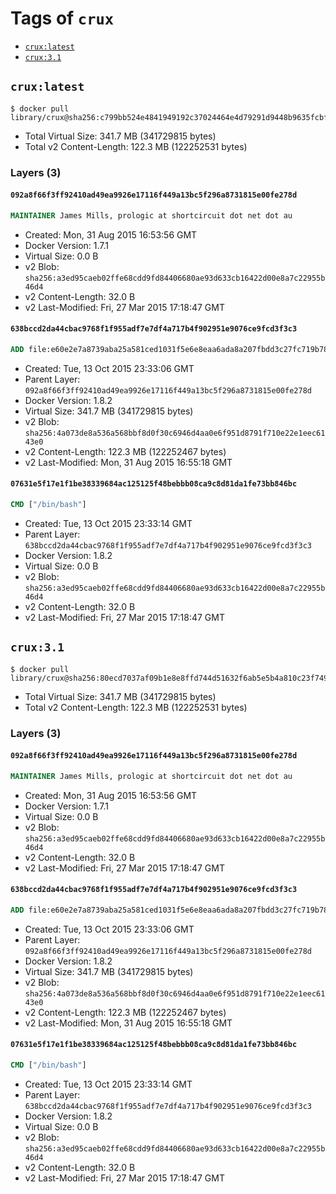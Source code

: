 <!-- THIS FILE IS GENERATED VIA '.template-helpers/generate-tag-details.pl' -->

# Tags of `crux`

-	[`crux:latest`](#cruxlatest)
-	[`crux:3.1`](#crux31)

## `crux:latest`

```console
$ docker pull library/crux@sha256:c799bb524e4841949192c37024464e4d79291d9448b9635fcbf8b43b15de2aa8
```

-	Total Virtual Size: 341.7 MB (341729815 bytes)
-	Total v2 Content-Length: 122.3 MB (122252531 bytes)

### Layers (3)

#### `092a8f66f3ff92410ad49ea9926e17116f449a13bc5f296a8731815e00fe278d`

```dockerfile
MAINTAINER James Mills, prologic at shortcircuit dot net dot au
```

-	Created: Mon, 31 Aug 2015 16:53:56 GMT
-	Docker Version: 1.7.1
-	Virtual Size: 0.0 B
-	v2 Blob: `sha256:a3ed95caeb02ffe68cdd9fd84406680ae93d633cb16422d00e8a7c22955b46d4`
-	v2 Content-Length: 32.0 B
-	v2 Last-Modified: Fri, 27 Mar 2015 17:18:47 GMT

#### `638bccd2da44cbac9768f1f955adf7e7df4a717b4f902951e9076ce9fcd3f3c3`

```dockerfile
ADD file:e60e2e7a8739aba25a581ced1031f5e6e8eaa6ada8a207fbdd3c27fc719b7840 in /
```

-	Created: Tue, 13 Oct 2015 23:33:06 GMT
-	Parent Layer: `092a8f66f3ff92410ad49ea9926e17116f449a13bc5f296a8731815e00fe278d`
-	Docker Version: 1.8.2
-	Virtual Size: 341.7 MB (341729815 bytes)
-	v2 Blob: `sha256:4a073de8a536a568bbf8d0f30c6946d4aa0e6f951d8791f710e22e1eec6143e0`
-	v2 Content-Length: 122.3 MB (122252467 bytes)
-	v2 Last-Modified: Mon, 31 Aug 2015 16:55:18 GMT

#### `07631e5f17e1f1be38339684ac125125f48bebbb08ca9c8d81da1fe73bb846bc`

```dockerfile
CMD ["/bin/bash"]
```

-	Created: Tue, 13 Oct 2015 23:33:14 GMT
-	Parent Layer: `638bccd2da44cbac9768f1f955adf7e7df4a717b4f902951e9076ce9fcd3f3c3`
-	Docker Version: 1.8.2
-	Virtual Size: 0.0 B
-	v2 Blob: `sha256:a3ed95caeb02ffe68cdd9fd84406680ae93d633cb16422d00e8a7c22955b46d4`
-	v2 Content-Length: 32.0 B
-	v2 Last-Modified: Fri, 27 Mar 2015 17:18:47 GMT

## `crux:3.1`

```console
$ docker pull library/crux@sha256:80ecd7037af09b1e8e8ffd744d51632f6ab5e5b4a810c23f7491011d9b8b1451
```

-	Total Virtual Size: 341.7 MB (341729815 bytes)
-	Total v2 Content-Length: 122.3 MB (122252531 bytes)

### Layers (3)

#### `092a8f66f3ff92410ad49ea9926e17116f449a13bc5f296a8731815e00fe278d`

```dockerfile
MAINTAINER James Mills, prologic at shortcircuit dot net dot au
```

-	Created: Mon, 31 Aug 2015 16:53:56 GMT
-	Docker Version: 1.7.1
-	Virtual Size: 0.0 B
-	v2 Blob: `sha256:a3ed95caeb02ffe68cdd9fd84406680ae93d633cb16422d00e8a7c22955b46d4`
-	v2 Content-Length: 32.0 B
-	v2 Last-Modified: Fri, 27 Mar 2015 17:18:47 GMT

#### `638bccd2da44cbac9768f1f955adf7e7df4a717b4f902951e9076ce9fcd3f3c3`

```dockerfile
ADD file:e60e2e7a8739aba25a581ced1031f5e6e8eaa6ada8a207fbdd3c27fc719b7840 in /
```

-	Created: Tue, 13 Oct 2015 23:33:06 GMT
-	Parent Layer: `092a8f66f3ff92410ad49ea9926e17116f449a13bc5f296a8731815e00fe278d`
-	Docker Version: 1.8.2
-	Virtual Size: 341.7 MB (341729815 bytes)
-	v2 Blob: `sha256:4a073de8a536a568bbf8d0f30c6946d4aa0e6f951d8791f710e22e1eec6143e0`
-	v2 Content-Length: 122.3 MB (122252467 bytes)
-	v2 Last-Modified: Mon, 31 Aug 2015 16:55:18 GMT

#### `07631e5f17e1f1be38339684ac125125f48bebbb08ca9c8d81da1fe73bb846bc`

```dockerfile
CMD ["/bin/bash"]
```

-	Created: Tue, 13 Oct 2015 23:33:14 GMT
-	Parent Layer: `638bccd2da44cbac9768f1f955adf7e7df4a717b4f902951e9076ce9fcd3f3c3`
-	Docker Version: 1.8.2
-	Virtual Size: 0.0 B
-	v2 Blob: `sha256:a3ed95caeb02ffe68cdd9fd84406680ae93d633cb16422d00e8a7c22955b46d4`
-	v2 Content-Length: 32.0 B
-	v2 Last-Modified: Fri, 27 Mar 2015 17:18:47 GMT
